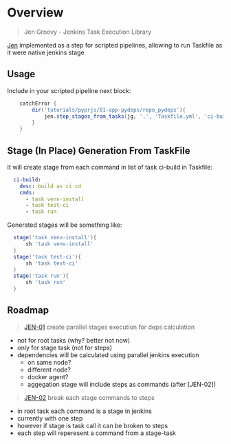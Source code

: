# Overview 

> Jen Groovy - Jenkins Task Execution Library

[Jen](./jen.groovy) implemented as a step for scripted pipelines,
allowing to run Taskfile as it were native jenkins stage

## Usage

Include in your scripted pipeline next block:

```groovy
    catchError {
        dir('tutorials/pyprjs/01-app-pydeps/repo_pydeps'){
            jen.step_stages_from_tasks(jg, '.', 'Taskfile.yml', 'ci-build')
        }
    }
```

## Stage (In Place) Generation From TaskFile

It will create stage from each command in list of task ci-build in Taskfile:

```yaml
  ci-build:
    desc: build as ci cd
    cmds:
      - task venv-install
      - task test-ci
      - task run
```

Generated stages will be something like:

```groovy
  stage('task venv-install'){
      sh 'task venv-install'
  }
  stage('task test-ci'){
      sh 'task test-ci'
  }
  stage('task run'){
      sh 'task run'
  }
```

## Roadmap

> [JEN-01](.#) create parallel stages execution for deps calculation

- not for root tasks (why? better not now)
- only for stage task (not for steps)
- dependencies will be calculated using parallel jenkins execution
    - on same node?
    - different node?
    - docker agent?
    - aggegation stage will include steps as commands (after [JEN-02])

> [JEN-02](.#) break each stage commands to steps 

- in root task each command is a stage in jenkins
- currently with one step
- however if stage is task call it can be broken to steps
- each step will reperesent a command from a stage-task